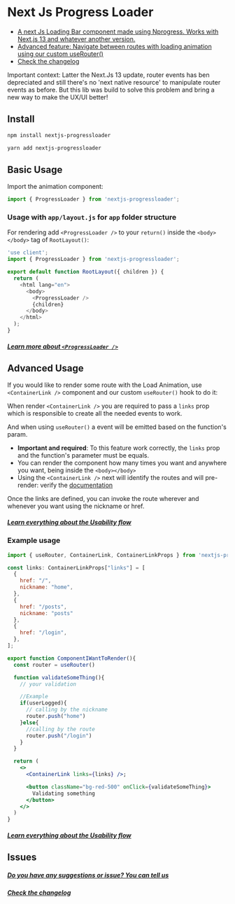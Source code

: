 # Next Js Progress Loader

- [A next Js Loading Bar component made using Nprogress. Works with Next.js 13 and whatever another version.](#install)
- [Advanced feature: Navigate between routes with loading animation using our custom useRouter()](#advanced-usage)
- [Check the changelog](CHANGELOG.md)

Important context: Latter the Next.Js 13 update, router events has ben depreciated and still there's no 'next native resource' to manipulate router events as before. But this lib was build to solve this problem and bring a new way to make the UX/UI better!

## Install

```bash
npm install nextjs-progressloader

yarn add nextjs-progressloader
```

## Basic Usage

Import the animation component:

```js
import { ProgressLoader } from 'nextjs-progressloader';
```

### Usage with `app/layout.js` for `app` folder structure

For rendering add `<ProgressLoader />` to your `return()` inside the `<body></body>` tag of `RootLayout()`:

```js
'use client';
import { ProgressLoader } from 'nextjs-progressloader';

export default function RootLayout({ children }) {
  return (
    <html lang="en">
      <body>
        <ProgressLoader />
        {children}
      </body>
    </html>
  );
}
```

##### [Learn more about `<ProgressLoader />`](docs/ProgressLoader.md)

## Advanced Usage

If you would like to render some route with the Load Animation, use `<ContainerLink />` component and our custom `useRouter()` hook to do it:

When render `<ContainerLink />` you are required to pass a `links` prop which is responsible to create all the needed events to work.

And when using `useRouter()` a event will be emitted based on the function's param.

- **Important and required**: To this feature work correctly, the `links` prop and the function's parameter must be equals.
- You can render the component how many times you want and anywhere you want, being inside the `<body></body>`
- Using the `<ContainerLink />` next will identify the routes and will pre-render: verify the [documentation](https://nextjs.org/docs/app/building-your-application/routing/linking-and-navigating#1-prefetching)

Once the links are defined, you can invoke the route wherever and whenever you want using the nickname or href.

##### [Learn everything about the Usability flow](docs/Usability%20flow.md)

### Example usage

```jsx
import { useRouter, ContainerLink, ContainerLinkProps } from 'nextjs-progressloader';

const links: ContainerLinkProps["links"] = [
  {
    href: "/",
    nickname: "home",
  },
  {
    href: "/posts",
    nickname: "posts"
  },
  {
    href: "/login",
  },
];

export function ComponentIWantToRender(){
  const router = useRouter()

  function validateSomeThing(){
    // your validation

    //Example
    if(userLogged){
      // calling by the nickname
      router.push("home")
    }else{
      //calling by the route
      router.push("/login")
    }
  }

  return (
    <>
      <ContainerLink links={links} />;

      <button className="bg-red-500" onClick={validateSomeThing}>
        Validating something
      </button>
    </>
  )
}
```

##### [Learn everything about the Usability flow](docs/Usability%20flow.md)

## Issues

##### [Do you have any suggestions or issue? You can tell us](https://github.com/samuhmatos/nextjs-progressloader/issues)

##### [Check the changelog](CHANGELOG.md)
